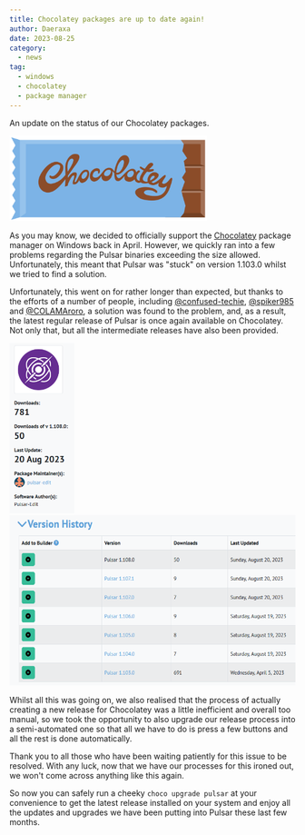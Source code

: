 ```yaml
---
title: Chocolatey packages are up to date again!
author: Daeraxa
date: 2023-08-25
category:
  - news
tag:
  - windows
  - chocolatey
  - package manager
---
```


An update on the status of our Chocolatey packages.

<!-- more -->

<img src="./assets/chocolatey.png" height="150" />

As you may know, we decided to officially support the [Chocolatey](https://chocolatey.org/) package manager on Windows back in April. However, we quickly ran into a few problems regarding the Pulsar binaries exceeding the size allowed. Unfortunately, this meant that Pulsar was "stuck" on version 1.103.0 whilst we tried to find a solution.

Unfortunately, this went on for rather longer than expected, but thanks to the efforts of a number of people, including [@confused-techie], [@spiker985] and [@COLAMAroro], a solution was found to the problem, and, as a result, the latest regular release of Pulsar is once again available on Chocolatey. Not only that, but all the intermediate releases have also been provided.

<img src="./assets/choco-pulsar.png" height=300><img src="./assets/choco-versions.png" height=300>

Whilst all this was going on, we also realised that the process of actually creating a new release for Chocolatey was a little inefficient and overall too manual, so we took the opportunity to also upgrade our release process into a semi-automated one so that all we have to do is press a few buttons and all the rest is done automatically.

Thank you to all those who have been waiting patiently for this issue to be resolved. With any luck, now that we have our processes for this ironed out, we won't come across anything like this again.

So now you can safely run a cheeky `choco upgrade pulsar` at your convenience to get the latest release installed on your system and enjoy all the updates and upgrades we have been putting into Pulsar these last few months.

[@confused-techie]: https://github.com/confused-Techie
[@spiker985]: https://github.com/spiker985
[@colamaroro]: https://github.com/COLAMAroro
